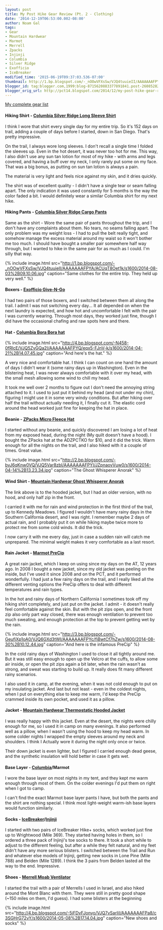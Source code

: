 ```yaml
---
layout: post
title: My Post Hike Gear Review (Pt. 2 - Clothing)
date: '2014-12-19T06:53:00.002-08:00'
author: Noam Gal
tags:
- Gear
- Mountain Hardwear
- Marmot
- Merrell
- Zpacks
- Injinji
- Columbia
- Silver Ridge
- Exofficio
- IceBreaker
modified_time: '2015-06-19T09:37:03.536-07:00'
thumbnail: http://1.bp.blogspot.com/-_nOOwVFXsSw/VJQ4tuuieII/AAAAAAAFPYA/ACUqT8Oet1k/s72-c/2014-08-03%2B09.10.06.jpg
blogger_id: tag:blogger.com,1999:blog-8715620883377891841.post-2608528247805634414
blogger_orig_url: http://pct14.blogspot.com/2014/12/my-post-hike-gear-review-pt-2-clothing.html
---
```

[My complete gear list]

#### Hiking Shirt - [Columbia Silver Ridge Long Sleeve Shirt]

I think I wore that shirt every single day for my entire trip. So it's 152 days on trail, adding a couple of days before I started, down in San Diego. That's pretty impressive.

On the trail, I always wore long sleeves. I don't recall a single time I folded the sleeves up. Even in the hot desert, it was never too hot for me. This way, I also didn't use any sun tan lotion for most of my hike - with arms and legs covered, and having a buff over my neck, I only rarely put some on my face. That was a big bonus, as putting on sun tan lotion is always a pain.

The material is very light and feels nice against my skin, and it dries quickly.

The shirt was of excellent quality - I didn't have a single tear or seam falling apart. The only indication it was used constantly for 5 months is the way the color faded a bit. I would definitely wear a similar Columbia shirt for my next hike.

#### Hiking Pants - [Columbia Silver Ridge Cargo Pants]

Same as the shirt - Wore the same pair of pants throughout the trip, and I don't have any complaints about them. No tears, no seams falling apart. The only problem was my weight loss - I had to pull the belt really tight, and somehow manage the excess material around my waist so it won't bother me too much. I should have bought a smaller pair somewhere half way through, but I wanted to hike in the same pair for as much as I could. I'm silly that way.

{% include image.html src="http://1.bp.blogspot.com/-_nOOwVFXsSw/VJQ4tuuieII/AAAAAAAFPYA/ACUqT8Oet1k/s1600/2014-08-03%2B09.10.06.jpg" caption="Same clothes for the entire trip. They held up very well." %}

#### Boxers - [Exofficio Give-N-Go]

I had two pairs of those boxers, and I switched between them all along the trail. I admit I was not switching every day... It all depended on when the next laundry is expected, and how hot and uncomfortable I felt with the pair I was currently wearing. Through most days, they worked just fine, though I did have the occasional chafing and raw spots here and there.

#### Hat - [Columbia Bora Bora hat]

{% include image.html src="http://4.bp.blogspot.com/-N458-0fRlcE/VJQ5ZyGQa2I/AAAAAAAFPYQ/eqx5-FJnV-k/s1600/2014-04-21%2B14.07.45.jpg" caption="And here's the hat." %}

A very nice and comfortable hat. I think I can count on one hand the amount of days I didn't wear it (some rainy days up in Washington). Even in the blistering heat, I was never always comfortable with it over my head, with the small mesh allowing some wind to chill my head.

It took me well over 2 months to figure out I don't need the annoying string attached to it. I used to just put it behind my head (and not under my chin), figuring I might use it in some very windy conditions. But after hiking over half the trail without actually needing it, I finally cut it. The elastic cord around the head worked just fine for keeping the hat in place.

#### Beanie - [ZPacks Micro Fleece Hat]

I started without any beanie, and quickly discovered I am losing a lot of heat from my exposed head, during the night (My quilt doesn't have a hood). I bought the ZPacks hat at the ADZPCTKO for $10, and it did the trick. Warm enough for all the nights on the trail, and I also hiked with it a couple of times. Great value.

{% include image.html src="http://2.bp.blogspot.com/-bvJ6qKnw0VQ/VJQ5Var8zbI/AAAAAAAFPYI/JZpnaovVuw0/s1600/2014-04-14%2B13.23.34.jpg" caption="The Ghost Whisperer Anorak" %}

#### Wind Shirt - [Mountain Hardwear Ghost Whisperer Anorak]

The link above is to the hooded jacket, but I had an older version, with no hood, and only half zip in the front.

I carried it with me for rain and wind protection in the first third of the trail, up to Kennedy Meadows. I figured I wouldn't have many rainy days in the Southern California desert, and I was right. I remember maybe 2 days of actual rain, and I probably put it on while hiking maybe twice more to protect me from some cold winds. It did the trick.

I now carry it with me every day, just in case a sudden rain will catch me unprepared. The minimal weight makes it very comfortable as a last resort.

#### Rain Jacket - [Marmot PreCip]

A great rain jacket, which I keep on using since my days on the AT, 12 years ago. In 2008 I bought a new jacket, since my old jacket was peeling on the inside, but I've used it since 2008 and on the PCT, and it performed wonderfully. I had just a few rainy days on the trail, and I really liked all the different venting options the PreCip offers to deal with different temperatures and rain types.

In the hot and rainy days of Northern California I sometimes took off my hiking shirt completely, and just put on the jacket. I admit - it doesn't really feel comfortable against the skin. But with the pit zips open, and the front zip also only part way closed, there was enough ventilation to prevent too much sweating, and enough protection at the top to prevent getting wet by the rain.

{% include image.html src="http://3.bp.blogspot.com/-GeufjXp1oA0/VJQ6GXd3tWI/AAAAAAAFPYc/fiBwtCf7hZw/s1600/2014-08-30%2B10.12.44.jpg" caption="And here is the infamous PreCip" %}

In the cold rainy days of Washington I used to close it all tightly around me. But it was still easy enough to open up the Velcro at the cuffs, to allow some air inside, or open the pit zips again a bit later, when the rain wasn't as strong, and sweat was starting to build up. It really does fit many different rainy scenarios.

I also used it in camp, at the evening, when it was not cold enough to put on my insulating jacket. And last but not least - even in the coldest nights, when I put on everything else to keep me warm, I'd keep the PreCip crammed inside its own pocket, and used it as a pillow.

#### Jacket - [Mountain Hardwear Thermostatic Hooded Jacket]

I was really happy with this jacket. Even at the desert, the nights were chilly enough for me, so I used it in camp on many evenings. It also performed well as a pillow, when I wasn't using the hood to keep my head warm. In some colder nights I wrapped the empty sleeves around my neck and shoulders. I think I Actually wore it during the night only once or twice.

Their down jacket is even lighter, but I figured I carried enough dead geese, and the synthetic insulation will hold better in case it gets wet.

#### Base Layer - [Columbia]/Marmot

I wore the base layer on most nights in my tent, and they kept me warm enough through most of them. On the colder evenings I'd put them on right when I got to camp.

I can't find the exact Marmot base layer pants I have, but both the pants and the shirt are nothing special. I think most light-weight warm-ish base layers would function similarly.

#### Socks - [IceBreaker]/[Injinji]

I started with two pairs of IceBreaker Hike+ socks, which worked just fine up to Wrightwood (Mile 369). They started having holes in them, so I ordered a three pack of Injinji's toe socks to there. It took a short while to adjust to the different feeling, but after a while they felt natural, and my feet didn't have any more serious blisters. I switched between the Trail and Run and whatever else models of Injinji, getting new socks in Lone Pine (Mile 788) and Belden (Mile 1289). I think the 3 pairs from Belden lasted all the way to the end. Impressive.

#### Shoes - [Merrell Moab Ventilator]

I started the trail with a pair of Merrells I used in Israel, and also hiked around the Mont Blanc with them. They were still in pretty good shape (~150 miles on them, I'd guess). I had some blisters at the beginning

{% include image.html src="http://4.bp.blogspot.com/-5jFDvFJonyo/VJQ7vSarliI/AAAAAAAFPa8/c3SGHrG72vY/s1600/2014-05-08%2B17.14.04.jpg" caption="New shoes and socks" %}

[My complete gear list]: http://pct14.blogspot.co.il/p/blog-page.html
[Columbia Silver Ridge Long Sleeve Shirt]: http://www.columbia.com/mens-silver-ridge-long-sleeve-shirt-AM7453.html
[Columbia Silver Ridge Cargo Pants]: http://www.columbia.com/mens-silver-ridge-cargo-pant-AM8007.html
[Exofficio Give-N-Go]: http://www.exofficio.com/products/details/mens-give-n-go-boxer
[Columbia Bora Bora hat]: http://www.columbia.com/bora-bora-ii-booney-CU9107.html
[ZPacks Micro Fleece Hat]: http://zpacks.com/accessories/fleecehat.shtml
[Mountain Hardwear Ghost Whisperer Anorak]: http://www.mountainhardwear.com/mens-ghost-whisperer-hooded-jacket-OM5271.html
[Marmot PreCip]: http://marmot.com/products/details/precip-jacket-new
[Mountain Hardwear Thermostatic Hooded Jacket]: http://www.mountainhardwear.com/mens-thermostatic-hooded-jacket-OM5667.html
[Columbia]: http://www.columbia.com/mens-baselayer-midweight-ii-long-sleeve-top-1560661.html
[IceBreaker]: http://us.icebreaker.com/en/mens-socks/mens-hike%2B-lite-crew/IBND08.html
[Injinji]: http://www.injinji.com/trail-midweight-mini-crew.html
[Merrell Moab Ventilator]: http://www.merrell.com/US/en-US/Product.mvc.aspx/12006M/0/Mens/Moab-Ventilator
